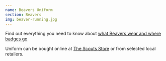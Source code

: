 ```yaml
---
name: Beavers Uniform
section: Beavers
img: beaver-running.jpg
---
```

Find out everything you need to know about [what Beavers wear and where badges go](https://www.scouts.org.uk/cubs/beavers-uniform-and-badge-placement/)

Uniform can be bought online at [The Scouts Store](https://shop.scouts.org.uk) or from selected local retailers.
